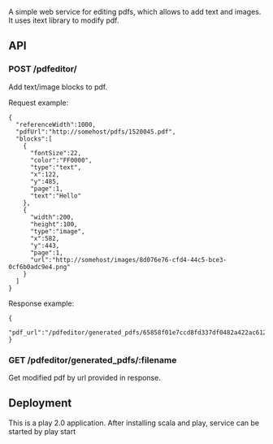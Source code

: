 A simple web service for editing pdfs, which allows to add text and images. It uses itext library to modify pdf.

## API
### POST /pdfeditor/
Add text/image blocks to pdf.

Request example:

    {
      "referenceWidth":1000,
      "pdfUrl":"http://somehost/pdfs/1520045.pdf",
      "blocks":[
        {
          "fontSize":22,
          "color":"FF0000",
          "type":"text",
          "x":122,
          "y":485,
          "page":1,
          "text":"Hello"
        },
        {
          "width":200,
          "height":100,
          "type":"image",
          "x":582,
          "y":443,
          "page":1,
          "url":"http://somehost/images/8d076e76-cfd4-44c5-bce3-0cf6b0adc9e4.png"
        }
      ]
    }

Response example:

    {
      "pdf_url":"/pdfeditor/generated_pdfs/65858f01e7ccd8fd337df0482a422ac6124fcfe3.pdf"
    }

### GET /pdfeditor/generated_pdfs/:filename
Get modified pdf by url provided in response.

## Deployment
This is a play 2.0 application. After installing scala and play, service can be started by
  play start